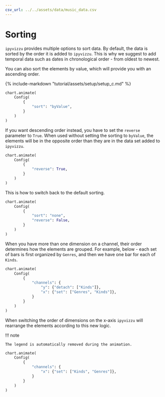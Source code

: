 ```yaml
---
csv_url: ../../assets/data/music_data.csv
---
```


# Sorting

`ipyvizzu` provides multiple options to sort data. By default, the data is
sorted by the order it is added to `ipyvizzu`. This is why we suggest to add
temporal data such as dates in chronological order - from oldest to newest.

You can also sort the elements by value, which will provide you with an
ascending order.

<div id="tutorial_01"></div>

{% include-markdown "tutorial/assets/setup/setup_c.md" %}

```python
chart.animate(
    Config(
        {
            "sort": "byValue",
        }
    )
)
```

If you want descending order instead, you have to set the `reverse` parameter to
`True`. When used without setting the sorting to `byValue`, the elements will be
in the opposite order than they are in the data set added to `ipyvizzu`.

<div id="tutorial_02"></div>

```python
chart.animate(
    Config(
        {
            "reverse": True,
        }
    )
)
```

This is how to switch back to the default sorting.

<div id="tutorial_03"></div>

```python
chart.animate(
    Config(
        {
            "sort": "none",
            "reverse": False,
        }
    )
)
```

When you have more than one dimension on a channel, their order determines how
the elements are grouped. For example, below - each set of bars is first
organized by `Genres`, and then we have one bar for each of `Kinds`.

<div id="tutorial_04"></div>

```python
chart.animate(
    Config(
        {
            "channels": {
                "y": {"detach": ["Kinds"]},
                "x": {"set": ["Genres", "Kinds"]},
            }
        }
    )
)
```

When switching the order of dimensions on the x-axis `ipyvizzu` will rearrange
the elements according to this new logic.

!!! note

    The legend is automatically removed during the animation.

<div id="tutorial_05"></div>

```python
chart.animate(
    Config(
        {
            "channels": {
                "x": {"set": ["Kinds", "Genres"]},
            }
        }
    )
)
```

<script src="../sorting.js"></script>
